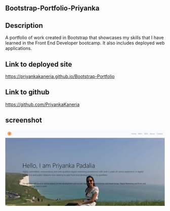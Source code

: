 ## Bootstrap-Portfolio-Priyanka

## Description
A portfolio of work created in Bootstrap that showcases my skills that I have learned in the Front End Developer bootcamp. It also includes deployed web applications.

## Link to deployed site
https://priyankakaneria.github.io/Bootstrap-Portfolio

## Link to github
https://github.com/PriyankaKaneria

## screenshot
![alt text](https://github.com/PriyankaKaneria/Bootstrap-Portfolio/blob/main/images/Screenshot.png)